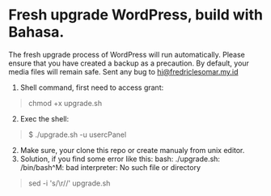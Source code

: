 # Fresh upgrade WordPress, build with Bahasa.
The fresh upgrade process of WordPress will run automatically. Please ensure that you have created a backup as a precaution. By default, your media files will remain safe. Sent any bug to hi@fredriclesomar.my.id

1. Shell command, first need to access grant:
> chmod +x upgrade.sh
2. Exec the shell:
> $ ./upgrade.sh -u usercPanel
2. Make sure, your clone this repo or create manualy from unix editor.
3. Solution, if you find some error like this: bash: ./upgrade.sh: /bin/bash^M: bad interpreter: No such file or directory
> sed -i 's/\r//' upgrade.sh
